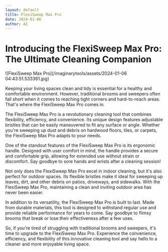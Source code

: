 ```yaml
---
layout: default
title: FlexiSweep Max Pro
date: 2024-01-06
author: AI
---
```


# Introducing the FlexiSweep Max Pro: The Ultimate Cleaning Companion

![FlexiSweep Max Pro](/imaginarytools/assets/2024-01-06 04:43:51.533361.jpg)

Keeping your living spaces clean and tidy is essential for a healthy and comfortable environment. However, traditional brooms and sweepers often fall short when it comes to reaching tight corners and hard-to-reach areas. That's where the FlexiSweep Max Pro comes in.

The FlexiSweep Max Pro is a revolutionary cleaning tool that combines flexibility, efficiency, and convenience. Its unique design features adjustable bristles that can be easily maneuvered to fit any surface or angle. Whether you're sweeping up dust and debris on hardwood floors, tiles, or carpets, the FlexiSweep Max Pro adapts to your needs.

One of the standout features of the FlexiSweep Max Pro is its ergonomic handle. Designed with user comfort in mind, the handle provides a secure and comfortable grip, allowing for extended use without strain or discomfort. Say goodbye to sore hands and wrists after a cleaning session!

Not only does the FlexiSweep Max Pro excel in indoor cleaning, but it's also perfect for outdoor spaces. Its flexible bristles make it ideal for sweeping up leaves, dirt, and other debris on patios, driveways, and sidewalks. With the FlexiSweep Max Pro, maintaining a clean and inviting outdoor area has never been easier.

In addition to its versatility, the FlexiSweep Max Pro is built to last. Made from durable materials, this tool is designed to withstand regular use and provide reliable performance for years to come. Say goodbye to flimsy brooms that break or lose their effectiveness after a few uses.

So, if you're tired of struggling with traditional brooms and sweepers, it's time to upgrade to the FlexiSweep Max Pro. Experience the convenience, efficiency, and flexibility of this innovative cleaning tool and say hello to a cleaner and more enjoyable living space.
